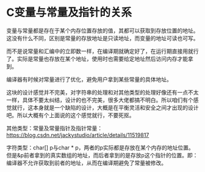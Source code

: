 # C变量与常量及指针的关系
变量与常量都是存在于某个内存位置存放的值，其都可以获取到存放位置的地址。这没有什么不同，区别是常量的存放地址是只读地址，而变量的地址可读也可写。

而不是说常量和汇编中的立即数一样，在编译期就确定好了，在运行期直接用就行了。实际是常量也存放在某个地址，使用时也需要给定地址然后访问内存才能拿到。

编译器有时候对常量进行了优化，避免用户拿到某些常量的具体地址。

这块的设计感觉并不完美，对字符串的处理和对其他类型的处理好像还有一点不太一样，具体不要太纠结，设计的也不完美，很多大佬都搞不明白。所以咱们有个感觉就行，这本身就是一个缺陷的设计，大概是在平衡灵活和安全之间才出现的设计吧。所以大概有个上面说的这个感觉就行，不要死抠。

其他类型：常量及常量指针及指针常量：https://blog.csdn.net/jackystudio/article/details/11519817

字符类型：char[] p与char * p，两者的p实际都是存放在某个内存的地址位置。但是&p前者拿到的真实数组的地址，而后者拿到的是存放p这个指针的位置。即：编译器不允许获取到前者的地址，从而在编译期避免了常量被修改。
